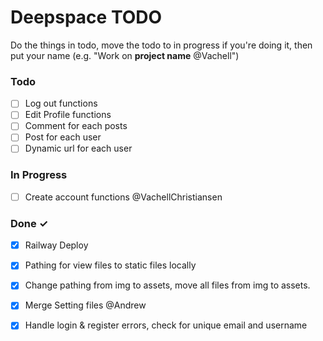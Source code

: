 # Deepspace TODO

Do the things in todo, move the todo to in progress if you're doing it, then put your name (e.g. "Work on **project name** @Vachell")

### Todo

- [ ] Log out functions
- [ ] Edit Profile functions
- [ ] Comment for each posts
- [ ] Post for each user
- [ ] Dynamic url for each user

### In Progress

- [ ] Create account functions @VachellChristiansen

### Done ✓

- [x] Railway Deploy
- [x] Pathing for view files to static files locally
- [x] Change pathing from img to assets, move all files from img to assets.
- [x] Merge Setting files @Andrew
- [x] Handle login & register errors, check for unique email and username

